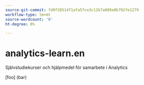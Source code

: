 ```yaml
---
source-git-commit: fd9f28514f1afa5fce3c11b7a089a0b792fe1279
workflow-type: tm+mt
source-wordcount: '0'
ht-degree: 0%

---
```

# analytics-learn.en

Självstudiekurser och hjälpmedel för samarbete i Analytics

[foo] (bar)

